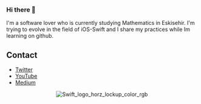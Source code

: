 ### Hi there 👋
I'm a software lover who is currently studying Mathematics in Eskisehir. I'm trying to evolve in the field of iOS-Swift and I share my practices while Im learning on github.

## Contact
- [Twitter](https://twitter.com/yasinozmeen)
- [YouTube](https://www.youtube.com/channel/UCo83UrmkpPxZXDCw-IkyBBw)
- [Medium](http://yasinozmeen.medium.com)
<div align="center">
  
![Swift_logo_horz_lockup_color_rgb](https://user-images.githubusercontent.com/54503469/178611089-df5a8241-2828-4c44-90d6-fc22e650376d.jpg)
  
<div>
